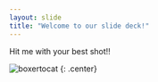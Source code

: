 ```yaml
---
layout: slide
title: "Welcome to our slide deck!"
---
```


Hit me with your best shot!! 

![boxertocat](https://octodex.github.com/images/boxertocat_octodex.jpg)
{: .center}
